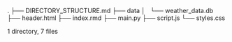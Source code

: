 .
├── DIRECTORY_STRUCTURE.md
├── data
│   └── weather_data.db
├── header.html
├── index.rmd
├── main.py
├── script.js
└── styles.css

1 directory, 7 files
